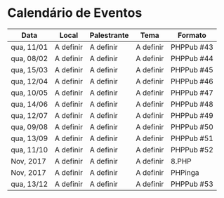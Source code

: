 Calendário de Eventos
=====================


| Data       	| Local     	| Palestrante 	| Tema      	| Formato                   	|
|------------	|-----------	|-------------	|-----------	|---------------------------	|
| qua, 11/01 	| A definir 	| A definir   	| A definir 	| PHPPub #43                 	|
| qua, 08/02 	| A definir 	| A definir   	| A definir 	| PHPPub #44                 	|
| qua, 15/03 	| A definir 	| A definir   	| A definir 	| PHPPub #45                 	|
| qua, 12/04 	| A definir 	| A definir   	| A definir 	| PHPPub #46                 	|
| qua, 10/05 	| A definir 	| A definir   	| A definir 	| PHPPub #47                 	|
| qua, 14/06 	| A definir 	| A definir   	| A definir 	| PHPPub #48                 	|
| qua, 12/07 	| A definir 	| A definir   	| A definir 	| PHPPub #49                 	|
| qua, 09/08 	| A definir 	| A definir   	| A definir 	| PHPPub #50                 	|
| qua, 13/09 	| A definir 	| A definir   	| A definir 	| PHPPub #51                 	|
| qua, 11/10 	| A definir 	| A definir   	| A definir 	| PHPPub #52                 	|
| Nov, 2017  	| A definir 	| A definir   	| A definir 	| 8.PHP                     	|
| Nov, 2017  	| A definir 	| A definir   	| A definir 	| PHPinga                    	|
| qua, 13/12 	| A definir 	| A definir   	| A definir 	| PHPPub #53                 	|
